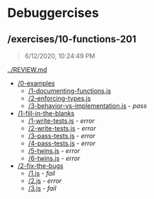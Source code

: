 # Debuggercises 

## /exercises/10-functions-201 

> 6/12/2020, 10:24:49 PM 

[../REVIEW.md](../REVIEW.md)

- [/0-examples](./0-examples/REVIEW.md)
  - [/1-documenting-functions.js](./0-examples/REVIEW.md#1-documenting-functionsjs)  
  - [/2-enforcing-types.js](./0-examples/REVIEW.md#2-enforcing-typesjs)  
  - [/3-behavior-vs-implementation.js](./0-examples/REVIEW.md#3-behavior-vs-implementationjs) - _pass_ 
- [/1-fill-in-the-blanks](./1-fill-in-the-blanks/REVIEW.md)
  - [/1-write-tests.js](./1-fill-in-the-blanks/REVIEW.md#1-write-testsjs) - _error_ 
  - [/2-write-tests.js](./1-fill-in-the-blanks/REVIEW.md#2-write-testsjs) - _error_ 
  - [/3-pass-tests.js](./1-fill-in-the-blanks/REVIEW.md#3-pass-testsjs) - _error_ 
  - [/4-pass-tests.js](./1-fill-in-the-blanks/REVIEW.md#4-pass-testsjs) - _error_ 
  - [/5-twins.js](./1-fill-in-the-blanks/REVIEW.md#5-twinsjs) - _error_ 
  - [/6-twins.js](./1-fill-in-the-blanks/REVIEW.md#6-twinsjs) - _error_ 
- [/2-fix-the-bugs](./2-fix-the-bugs/REVIEW.md)
  - [/1.js](./2-fix-the-bugs/REVIEW.md#1js) - _fail_ 
  - [/2.js](./2-fix-the-bugs/REVIEW.md#2js) - _error_ 
  - [/3.js](./2-fix-the-bugs/REVIEW.md#3js) - _fail_ 

